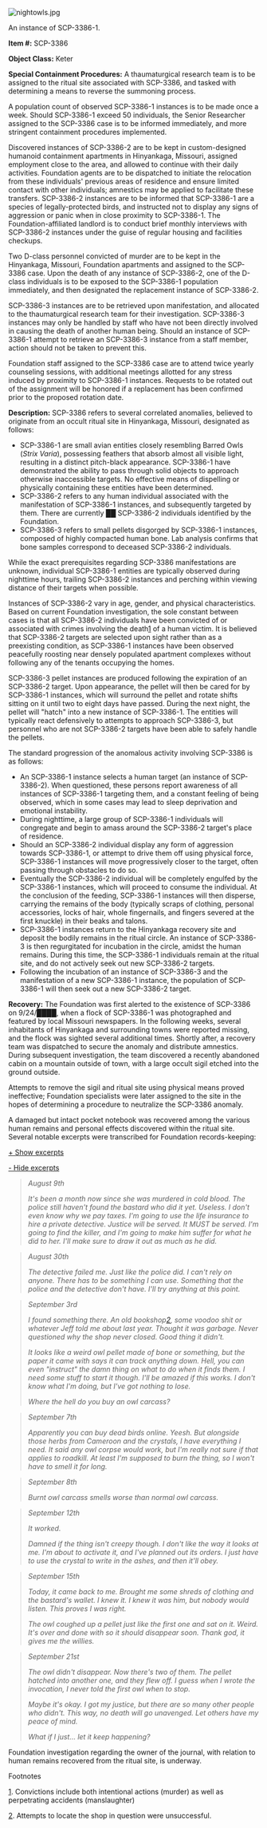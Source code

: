 ![nightowls.jpg](http://scp-wiki.wdfiles.com/local--files/scp-3386/nightowls.jpg)

An instance of SCP-3386-1.

**Item #:** SCP-3386

**Object Class:** Keter

**Special Containment Procedures:** A thaumaturgical research team is to be assigned to the ritual site associated with SCP-3386, and tasked with determining a means to reverse the summoning process.

A population count of observed SCP-3386-1 instances is to be made once a week. Should SCP-3386-1 exceed 50 individuals, the Senior Researcher assigned to the SCP-3386 case is to be informed immediately, and more stringent containment procedures implemented.

Discovered instances of SCP-3386-2 are to be kept in custom-designed humanoid containment apartments in Hinyankaga, Missouri, assigned employment close to the area, and allowed to continue with their daily activities. Foundation agents are to be dispatched to initiate the relocation from these individuals' previous areas of residence and ensure limited contact with other individuals; amnestics may be applied to facilitate these transfers. SCP-3386-2 instances are to be informed that SCP-3386-1 are a species of legally-protected birds, and instructed not to display any signs of aggression or panic when in close proximity to SCP-3386-1. The Foundation-affiliated landlord is to conduct brief monthly interviews with SCP-3386-2 instances under the guise of regular housing and facilities checkups.

Two D-class personnel convicted of murder are to be kept in the Hinyankaga, Missouri, Foundation apartments and assigned to the SCP-3386 case. Upon the death of any instance of SCP-3386-2, one of the D-class individuals is to be exposed to the SCP-3386-1 population immediately, and then designated the replacement instance of SCP-3386-2.

SCP-3386-3 instances are to be retrieved upon manifestation, and allocated to the thaumaturgical research team for their investigation. SCP-3386-3 instances may only be handled by staff who have not been directly involved in causing the death of another human being. Should an instance of SCP-3386-1 attempt to retrieve an SCP-3386-3 instance from a staff member, action should not be taken to prevent this.

Foundation staff assigned to the SCP-3386 case are to attend twice yearly counseling sessions, with additional meetings allotted for any stress induced by proximity to SCP-3386-1 instances. Requests to be rotated out of the assignment will be honored if a replacement has been confirmed prior to the proposed rotation date.

**Description:** SCP-3386 refers to several correlated anomalies, believed to originate from an occult ritual site in Hinyankaga, Missouri, designated as follows:

*   SCP-3386-1 are small avian entities closely resembling Barred Owls (_Strix Varia_), possessing feathers that absorb almost all visible light, resulting in a distinct pitch-black appearance. SCP-3386-1 have demonstrated the ability to pass through solid objects to approach otherwise inaccessible targets. No effective means of dispelling or physically containing these entities have been determined.
*   SCP-3386-2 refers to any human individual associated with the manifestation of SCP-3386-1 instances, and subsequently targeted by them. There are currently ██ SCP-3386-2 individuals identified by the Foundation.
*   SCP-3386-3 refers to small pellets disgorged by SCP-3386-1 instances, composed of highly compacted human bone. Lab analysis confirms that bone samples correspond to deceased SCP-3386-2 individuals.

While the exact prerequisites regarding SCP-3386 manifestations are unknown, individual SCP-3386-1 entities are typically observed during nighttime hours, trailing SCP-3386-2 instances and perching within viewing distance of their targets when possible.

Instances of SCP-3386-2 vary in age, gender, and physical characteristics. Based on current Foundation investigation, the sole constant between cases is that all SCP-3386-2 individuals have been convicted of or associated with crimes involving the death[1](javascript:;) of a human victim. It is believed that SCP-3386-2 targets are selected upon sight rather than as a preexisting condition, as SCP-3386-1 instances have been observed peacefully roosting near densely populated apartment complexes without following any of the tenants occupying the homes.

SCP-3386-3 pellet instances are produced following the expiration of an SCP-3386-2 target. Upon appearance, the pellet will then be cared for by SCP-3386-1 instances, which will surround the pellet and rotate shifts sitting on it until two to eight days have passed. During the next night, the pellet will "hatch" into a new instance of SCP-3386-1. The entities will typically react defensively to attempts to approach SCP-3386-3, but personnel who are not SCP-3386-2 targets have been able to safely handle the pellets.

The standard progression of the anomalous activity involving SCP-3386 is as follows:

*   An SCP-3386-1 instance selects a human target (an instance of SCP-3386-2). When questioned, these persons report awareness of all instances of SCP-3386-1 targeting them, and a constant feeling of being observed, which in some cases may lead to sleep deprivation and emotional instability.
*   During nighttime, a large group of SCP-3386-1 individuals will congregate and begin to amass around the SCP-3386-2 target's place of residence.
*   Should an SCP-3386-2 individual display any form of aggression towards SCP-3386-1, or attempt to drive them off using physical force, SCP-3386-1 instances will move progressively closer to the target, often passing through obstacles to do so.
*   Eventually the SCP-3386-2 individual will be completely engulfed by the SCP-3386-1 instances, which will proceed to consume the individual. At the conclusion of the feeding, SCP-3386-1 instances will then disperse, carrying the remains of the body (typically scraps of clothing, personal accessories, locks of hair, whole fingernails, and fingers severed at the first knuckle) in their beaks and talons.
*   SCP-3386-1 instances return to the Hinyankaga recovery site and deposit the bodily remains in the ritual circle. An instance of SCP-3386-3 is then regurgitated for incubation in the circle, amidst the human remains. During this time, the SCP-3386-1 individuals remain at the ritual site, and do not actively seek out new SCP-3386-2 targets.
*   Following the incubation of an instance of SCP-3386-3 and the manifestation of a new SCP-3386-1 instance, the population of SCP-3386-1 will then seek out a new SCP-3386-2 target.

**Recovery:** The Foundation was first alerted to the existence of SCP-3386 on 9/24/████, when a flock of SCP-3386-1 was photographed and featured by local Missouri newspapers. In the following weeks, several inhabitants of Hinyankaga and surrounding towns were reported missing, and the flock was sighted several additional times. Shortly after, a recovery team was dispatched to secure the anomaly and distribute amnestics. During subsequent investigation, the team discovered a recently abandoned cabin on a mountain outside of town, with a large occult sigil etched into the ground outside.

Attempts to remove the sigil and ritual site using physical means proved ineffective; Foundation specialists were later assigned to the site in the hopes of determining a procedure to neutralize the SCP-3386 anomaly.

A damaged but intact pocket notebook was recovered among the various human remains and personal effects discovered within the ritual site. Several notable excerpts were transcribed for Foundation records-keeping:

[+ Show excerpts](javascript:;)

[\- Hide excerpts](javascript:;)

> _August 9th_
> 
> _It's been a month now since she was murdered in cold blood. The police still haven't found the bastard who did it yet. Useless. I don't even know why we pay taxes. I'm going to use the life insurance to hire a private detective. Justice will be served. It MUST be served. I'm going to find the killer, and I'm going to make him suffer for what he did to her. I'll make sure to draw it out as much as he did._

> _August 30th_
> 
> _The detective failed me. Just like the police did. I can't rely on anyone. There has to be something I can use. Something that the police and the detective don't have. I'll try anything at this point._

> _September 3rd_
> 
> _I found something there. An old bookshop[2](javascript:;), some voodoo shit or whatever Jeff told me about last year. Thought it was garbage. Never questioned why the shop never closed. Good thing it didn't._
> 
> _It looks like a weird owl pellet made of bone or something, but the paper it came with says it can track anything down. Hell, you can even "instruct" the damn thing on what to do when it finds them. I need some stuff to start it though. I'll be amazed if this works. I don't know what I'm doing, but I've got nothing to lose._
> 
>   
> _Where the hell do you buy an owl carcass?_

> _September 7th_
> 
> _Apparently you can buy dead birds online. Yeesh. But alongside those herbs from Cameroon and the crystals, I have everything I need. It said any owl corpse would work, but I'm really not sure if that applies to roadkill. At least I'm supposed to burn the thing, so I won't have to smell it for long._

> _September 8th_
> 
> _Burnt owl carcass smells worse than normal owl carcass._

> _September 12th_
> 
> _It worked._
> 
> _Damned if the thing isn't creepy though. I don't like the way it looks at me. I'm about to activate it, and I've planned out its orders. I just have to use the crystal to write in the ashes, and then it'll obey._

> _September 15th_
> 
> _Today, it came back to me. Brought me some shreds of clothing and the bastard's wallet. I knew it. I knew it was him, but nobody would listen. This proves I was right._
> 
> _The owl coughed up a pellet just like the first one and sat on it. Weird. It's over and done with so it should disappear soon. Thank god, it gives me the willies._

> _September 21st_
> 
> _The owl didn't disappear. Now there's two of them. The pellet hatched into another one, and they flew off. I guess when I wrote the invocation, I never told the first owl when to stop._
> 
>   
> _Maybe it's okay. I got my justice, but there are so many other people who didn't. This way, no death will go unavenged. Let others have my peace of mind._
> 
> _What if I just… let it keep happening?_

Foundation investigation regarding the owner of the journal, with relation to human remains recovered from the ritual site, is underway.

Footnotes

[1](javascript:;). Convictions include both intentional actions (murder) as well as perpetrating accidents (manslaughter)

[2](javascript:;). Attempts to locate the shop in question were unsuccessful.